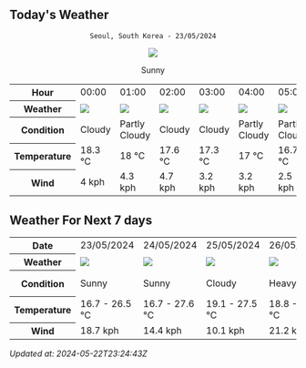 ## Today's Weather
<div align="center">

`Seoul, South Korea - 23/05/2024`

<img src="https://cdn.weatherapi.com/weather/64x64/day/113.png"/>

Sunny

</div>


<table>
    <tr>
        <th>Hour</th>
        <td>00:00</td><td>01:00</td><td>02:00</td><td>03:00</td><td>04:00</td><td>05:00</td><td>06:00</td><td>07:00</td><td>08:00</td><td>09:00</td><td>10:00</td><td>11:00</td><td>12:00</td><td>13:00</td><td>14:00</td><td>15:00</td><td>16:00</td><td>17:00</td><td>18:00</td><td>19:00</td><td>20:00</td><td>21:00</td><td>22:00</td><td>23:00</td>
    </tr>
    <tr>
        <th>Weather</th>
        <td><img src="https://cdn.weatherapi.com/weather/64x64/night/119.png"></img></td><td><img src="https://cdn.weatherapi.com/weather/64x64/night/116.png"></img></td><td><img src="https://cdn.weatherapi.com/weather/64x64/night/119.png"></img></td><td><img src="https://cdn.weatherapi.com/weather/64x64/night/119.png"></img></td><td><img src="https://cdn.weatherapi.com/weather/64x64/night/116.png"></img></td><td><img src="https://cdn.weatherapi.com/weather/64x64/night/116.png"></img></td><td><img src="https://cdn.weatherapi.com/weather/64x64/day/113.png"></img></td><td><img src="https://cdn.weatherapi.com/weather/64x64/day/113.png"></img></td><td><img src="https://cdn.weatherapi.com/weather/64x64/day/113.png"></img></td><td><img src="https://cdn.weatherapi.com/weather/64x64/day/113.png"></img></td><td><img src="https://cdn.weatherapi.com/weather/64x64/day/113.png"></img></td><td><img src="https://cdn.weatherapi.com/weather/64x64/day/113.png"></img></td><td><img src="https://cdn.weatherapi.com/weather/64x64/day/113.png"></img></td><td><img src="https://cdn.weatherapi.com/weather/64x64/day/113.png"></img></td><td><img src="https://cdn.weatherapi.com/weather/64x64/day/113.png"></img></td><td><img src="https://cdn.weatherapi.com/weather/64x64/day/113.png"></img></td><td><img src="https://cdn.weatherapi.com/weather/64x64/day/113.png"></img></td><td><img src="https://cdn.weatherapi.com/weather/64x64/day/113.png"></img></td><td><img src="https://cdn.weatherapi.com/weather/64x64/day/113.png"></img></td><td><img src="https://cdn.weatherapi.com/weather/64x64/day/113.png"></img></td><td><img src="https://cdn.weatherapi.com/weather/64x64/night/113.png"></img></td><td><img src="https://cdn.weatherapi.com/weather/64x64/night/113.png"></img></td><td><img src="https://cdn.weatherapi.com/weather/64x64/night/113.png"></img></td><td><img src="https://cdn.weatherapi.com/weather/64x64/night/113.png"></img></td>
    </tr>
    <tr>
        <th>Condition</th>
        <td width="200px">Cloudy </td><td width="200px">Partly Cloudy </td><td width="200px">Cloudy </td><td width="200px">Cloudy </td><td width="200px">Partly Cloudy </td><td width="200px">Partly Cloudy </td><td width="200px">Sunny</td><td width="200px">Sunny</td><td width="200px">Sunny</td><td width="200px">Sunny</td><td width="200px">Sunny</td><td width="200px">Sunny</td><td width="200px">Sunny</td><td width="200px">Sunny</td><td width="200px">Sunny</td><td width="200px">Sunny</td><td width="200px">Sunny</td><td width="200px">Sunny</td><td width="200px">Sunny</td><td width="200px">Sunny</td><td width="200px">Clear </td><td width="200px">Clear </td><td width="200px">Clear </td><td width="200px">Clear </td>
    </tr>
    <tr>
        <th>Temperature</th>
        <td>18.3 °C</td><td>18 °C</td><td>17.6 °C</td><td>17.3 °C</td><td>17 °C</td><td>16.7 °C</td><td>16.9 °C</td><td>17.9 °C</td><td>18 °C</td><td>21.4 °C</td><td>23.1 °C</td><td>24.7 °C</td><td>26.1 °C</td><td>26.5 °C</td><td>26.4 °C</td><td>25.9 °C</td><td>25.2 °C</td><td>24.2 °C</td><td>23 °C</td><td>21.6 °C</td><td>20.3 °C</td><td>19.7 °C</td><td>19.3 °C</td><td>18.8 °C</td>
    </tr>
    <tr>
        <th>Wind</th>
        <td>4 kph</td><td>4.3 kph</td><td>4.7 kph</td><td>3.2 kph</td><td>3.2 kph</td><td>2.5 kph</td><td>2.5 kph</td><td>4 kph</td><td>4 kph</td><td>6.1 kph</td><td>7.9 kph</td><td>10.1 kph</td><td>14 kph</td><td>17.3 kph</td><td>18.4 kph</td><td>18.7 kph</td><td>18.4 kph</td><td>17.6 kph</td><td>15.5 kph</td><td>13.3 kph</td><td>9 kph</td><td>6.1 kph</td><td>5.4 kph</td><td>4.7 kph</td>
    </tr>
</table>


## Weather For Next 7 days


<table>
    <tr>
        <th>Date</th>
        <td>23/05/2024</td><td>24/05/2024</td><td>25/05/2024</td><td>26/05/2024</td><td>27/05/2024</td><td>28/05/2024</td><td>29/05/2024</td>
    </tr>
    <tr>
        <th>Weather</th>
        <td><img src="https://cdn.weatherapi.com/weather/64x64/day/113.png"/></td><td><img src="https://cdn.weatherapi.com/weather/64x64/day/113.png"/></td><td><img src="https://cdn.weatherapi.com/weather/64x64/day/119.png"/></td><td><img src="https://cdn.weatherapi.com/weather/64x64/day/308.png"/></td><td><img src="https://cdn.weatherapi.com/weather/64x64/day/302.png"/></td><td><img src="https://cdn.weatherapi.com/weather/64x64/day/176.png"/></td><td><img src="https://cdn.weatherapi.com/weather/64x64/day/176.png"/></td>
    </tr>
    <tr>
        <th>Condition</th>
        <td width="200px">Sunny</td><td width="200px">Sunny</td><td width="200px">Cloudy </td><td width="200px">Heavy rain</td><td width="200px">Moderate rain</td><td width="200px">Patchy rain nearby</td><td width="200px">Patchy rain nearby</td>
    </tr>
    <tr>
        <th>Temperature</th>
        <td>16.7 -  26.5 °C</td><td>16.7 -  27.6 °C</td><td>19.1 -  27.5 °C</td><td>18.8 -  27.1 °C</td><td>14.6 -  17.3 °C</td><td>14 -  16.2 °C</td><td>13.9 -  25.6 °C</td>
    </tr>
    <tr>
        <th>Wind</th>
        <td>18.7 kph</td><td>14.4 kph</td><td>10.1 kph</td><td>21.2 kph</td><td>25.9 kph</td><td>14.4 kph</td><td>19.4 kph</td>
    </tr>
</table>


*Updated at: 2024-05-22T23:24:43Z*